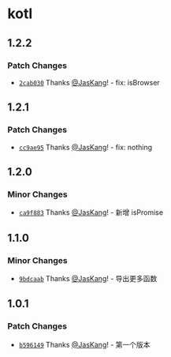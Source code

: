 # kotl

## 1.2.2

### Patch Changes

- [`2cab030`](https://github.com/JasKang/kotl/commit/2cab0305d8f0f034bd239a292edcc76842c59543) Thanks [@JasKang](https://github.com/JasKang)! - fix: isBrowser

## 1.2.1

### Patch Changes

- [`cc9ae95`](https://github.com/JasKang/kotl/commit/cc9ae953a42064266ea66ff64033bb586563dc61) Thanks [@JasKang](https://github.com/JasKang)! - fix: nothing

## 1.2.0

### Minor Changes

- [`ca9f883`](https://github.com/JasKang/kotl/commit/ca9f883e4d69c6c9eac17ef797231be2ec63c69c) Thanks [@JasKang](https://github.com/JasKang)! - 新增 isPromise

## 1.1.0

### Minor Changes

- [`9bdcaab`](https://github.com/JasKang/kotl/commit/9bdcaaba18e0237eb8a9097bbe8b77b7c966ddd2) Thanks [@JasKang](https://github.com/JasKang)! - 导出更多函数

## 1.0.1

### Patch Changes

- [`b596149`](https://github.com/JasKang/kotl/commit/b59614972c0c3191e20cfb60cf1577abab253696) Thanks [@JasKang](https://github.com/JasKang)! - 第一个版本
